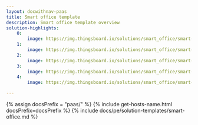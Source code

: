 ```yaml
---
layout: docwithnav-paas
title: Smart office template
description: Smart office template overview
solution-highlights:
    0:
        image: https://img.thingsboard.io/solutions/smart_office/smart-office-1.png
    1:
        image: https://img.thingsboard.io/solutions/smart_office/smart-office-2.png
    2:
        image: https://img.thingsboard.io/solutions/smart_office/smart-office-3.png
    3:
        image: https://img.thingsboard.io/solutions/smart_office/smart-office-4.png
    4:
        image: https://img.thingsboard.io/solutions/smart_office/smart-office-5.png

---
```


{% assign docsPrefix = "paas/" %}
{% include get-hosts-name.html docsPrefix=docsPrefix %}
{% include docs/pe/solution-templates/smart-office.md %}